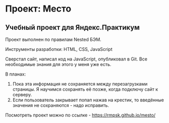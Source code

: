 # Проект: Место
## Учебный проект для Яндекс.Практикум

Проект выполнен по правилам Nested БЭМ. 

Инструменты разработки: HTML, CSS, JavaScript

Сверстал сайт, написал код на JavaScript, опубликовал в Git. Все необходимые знания для этого у меня уже есть.

В планах:

1) Пока эта информация не сохраняется между перезагрузками страницы. Я научимся сохранять её позже, когда подключу сайт к серверу.
2) Если пользователь закрывает попап нажав на крестик, то введённые значения не сохраняются - надо исправить.


Посмотреть проект можно по ссылке - https://rmpsk.github.io/mesto/
